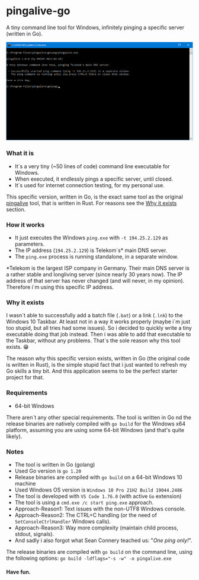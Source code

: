 # pingalive-go
A tiny command line tool for Windows, infinitely pinging a specific server (written in Go).

![Screenshot](screenshot.png)

### What it is
- It´s a very tiny (~50 lines of code) command line executable for Windows.
- When executed, it endlessly pings a specific server, until closed.
- It´s used for internet connection testing, for my personal use.

This specific version, written in Go, is the exact same tool as the original [pingalive](https://github.com/mbodm/pingalive) tool, that is written in Rust. For reasons see the [Why it exists](#why-it-exists) section.

### How it works
- It just executes the Windows `ping.exe` with `-t 194.25.2.129` as parameters.
- The IP address (`194.25.2.129`) is Telekom´s* main DNS server.
- The `ping.exe` process is running standalone, in a separate window.

*Telekom is the largest ISP company in Germany. Their main DNS server is a rather stable and longliving server (since nearly 30 years now). The IP address of that server has never changed (and will never, in my opinion). Therefore i´m using this specific IP address.

### Why it exists
I wasn´t able to successfully add a batch file (`.bat`) or a link (`.lnk`) to the Windows 10 Taskbar. At least not in a way it works properly (maybe i´m just too stupid, but all tries had some issues). So i decided to quickly write a tiny executable doing that job instead. Then i was able to add that executable to the Taskbar, without any problems. That´s the sole reason why this tool exists. :grin:

The reason why this specific version exists, written in Go (the original code is written in Rust), is the simple stupid fact that i just wanted to refresh my Go skills a tiny bit. And this application seems to be the perfect starter project for that.

### Requirements

- 64-bit Windows

There aren´t any other special requirements. The tool is written in Go nd the release binaries are natively compiled with `go build` for the Windows x64 platform, assuming you are using some 64-bit Windows (and that's quite likely).

### Notes
- The tool is written in Go (golang)
- Used Go version is `go 1.20`
- Release binaries are compiled with `go build` on a 64-bit Windows 10 machine
- Used Windows OS version is `Windows 10 Pro 21H2 Build 19044.2486`
- The tool is developed with `VS Code 1.76.0` (with active `Go` extension)
- The tool is using a `cmd.exe /c start ping.exe` approach.
- Approach-Reason1: Text issues with the non-UTF8 Windows console.
- Approach-Reason2: The CTRL+C handling (or the need of `SetConsoleCtrlHandler` Windows calls).
- Approach-Reason3: Way more complexity (maintain child process, stdout, signals).
- And sadly i also forgot what Sean Connery teached us: "_One ping only!_".

The release binaries are compiled with `go build` on the command line, using the following options:
`go build -ldflags="-s -w" -o pingalive.exe`

#### Have fun.
